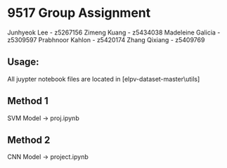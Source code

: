 # 9517 Group Assignment
Junhyeok Lee        - z5267156
Zimeng Kuang        - z5434038
Madeleine Galicia   - z5309597
Prabhnoor Kahlon    - z5420174
Zhang Qixiang       - z5409769

## Usage:
All juypter notebook files are located in [elpv-dataset-master\utils\] 
## Method 1
SVM Model -> proj.ipynb
## Method 2
CNN Model -> project.ipynb
